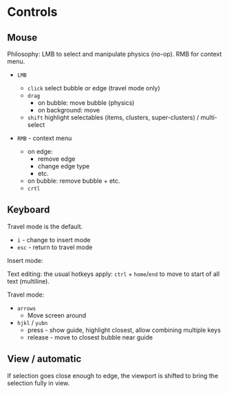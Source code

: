 # Controls

## Mouse

Philosophy: LMB to select and manipulate physics (no-op). RMB for context menu.

- `LMB`
  - `click` select bubble or edge (travel mode only)
  - `drag`
    - on bubble: move bubble (physics)
    - on background: move
  - `shift` highlight selectables (items, clusters, super-clusters) / multi-select

- `RMB` - context menu
  - on edge:
    - remove edge
    - change edge type
    - etc.
  - on bubble: remove bubble + etc.
  - `crtl`

## Keyboard

Travel mode is the default.

- `i` - change to insert mode
- `esc` - return to travel mode

Insert mode:

Text editing: the usual hotkeys apply: `ctrl` + `home`/`end` to move to start of all text
(multiline).

Travel mode:

- `arrows`
  - Move screen around
- `hjkl` / `yubn`
  - press - show guide, highlight closest, allow combining multiple keys
  - release - move to closest bubble near guide

## View / automatic

If selection goes close enough to edge, the viewport is shifted to bring the selection fully in
view.
